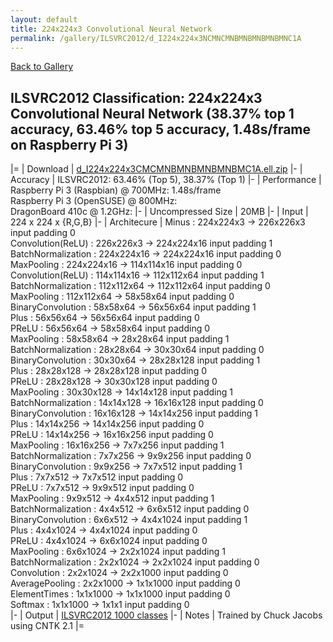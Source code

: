 ```yaml
---
layout: default
title: 224x224x3 Convolutional Neural Network
permalink: /gallery/ILSVRC2012/d_I224x224x3NCMNCMNBMNBMNBMNBMNC1A
---
```


[Back to Gallery](/ELL/gallery)

## ILSVRC2012 Classification: 224x224x3 Convolutional Neural Network (38.37% top 1 accuracy, 63.46% top 5 accuracy, 1.48s/frame on Raspberry Pi 3)

|=
| Download | [d_I224x224x3CMCMNBMNBMNBMNBMC1A.ell.zip](https://github.com/Microsoft/ELL-models/raw/master/models/ILSVRC2012/d_I224x224x3CMCMNBMNBMNBMNBMC1A/d_I224x224x3CMCMNBMNBMNBMNBMC1A.ell.zip)
|-
| Accuracy | ILSVRC2012: 63.46% (Top 5), 38.37% (Top 1) 
|-
| Performance | Raspberry Pi 3 (Raspbian) @ 700MHz: 1.48s/frame<br>Raspberry Pi 3 (OpenSUSE) @ 800MHz: <br>DragonBoard 410c @ 1.2GHz:
|-
| Uncompressed Size | 20MB
|-
| Input | 224 x 224 x {R,G,B}
|-
| Architecure | Minus :  224x224x3  ->  226x226x3  input padding 0<br>Convolution(ReLU) :  226x226x3  ->  224x224x16  input padding 1<br>BatchNormalization :  224x224x16  ->  224x224x16  input padding 0<br>MaxPooling :  224x224x16  ->  114x114x16  input padding 0<br>Convolution(ReLU) :  114x114x16  ->  112x112x64  input padding 1<br>BatchNormalization :  112x112x64  ->  112x112x64  input padding 0<br>MaxPooling :  112x112x64  ->  58x58x64  input padding 0<br>BinaryConvolution :  58x58x64  ->  56x56x64  input padding 1<br>Plus :  56x56x64  ->  56x56x64  input padding 0<br>PReLU :  56x56x64  ->  58x58x64  input padding 0<br>MaxPooling :  58x58x64  ->  28x28x64  input padding 1<br>BatchNormalization :  28x28x64  ->  30x30x64  input padding 0<br>BinaryConvolution :  30x30x64  ->  28x28x128  input padding 1<br>Plus :  28x28x128  ->  28x28x128  input padding 0<br>PReLU :  28x28x128  ->  30x30x128  input padding 0<br>MaxPooling :  30x30x128  ->  14x14x128  input padding 1<br>BatchNormalization :  14x14x128  ->  16x16x128  input padding 0<br>BinaryConvolution :  16x16x128  ->  14x14x256  input padding 1<br>Plus :  14x14x256  ->  14x14x256  input padding 0<br>PReLU :  14x14x256  ->  16x16x256  input padding 0<br>MaxPooling :  16x16x256  ->  7x7x256  input padding 1<br>BatchNormalization :  7x7x256  ->  9x9x256  input padding 0<br>BinaryConvolution :  9x9x256  ->  7x7x512  input padding 1<br>Plus :  7x7x512  ->  7x7x512  input padding 0<br>PReLU :  7x7x512  ->  9x9x512  input padding 0<br>MaxPooling :  9x9x512  ->  4x4x512  input padding 1<br>BatchNormalization :  4x4x512  ->  6x6x512  input padding 0<br>BinaryConvolution :  6x6x512  ->  4x4x1024  input padding 1<br>Plus :  4x4x1024  ->  4x4x1024  input padding 0<br>PReLU :  4x4x1024  ->  6x6x1024  input padding 0<br>MaxPooling :  6x6x1024  ->  2x2x1024  input padding 1<br>BatchNormalization :  2x2x1024  ->  2x2x1024  input padding 0<br>Convolution :  2x2x1024  ->  2x2x1000  input padding 0<br>AveragePooling :  2x2x1000  ->  1x1x1000  input padding 0<br>ElementTimes :  1x1x1000  ->  1x1x1000  input padding 0<br>Softmax :  1x1x1000  ->  1x1x1  input padding 0<br>
|-
| Output | [ILSVRC2012 1000 classes](https://github.com/Microsoft/ELL-models/raw/master/models/ILSVRC2012/ILSVRC2012_labels.txt)
|-
| Notes | Trained by Chuck Jacobs using CNTK 2.1
|=
